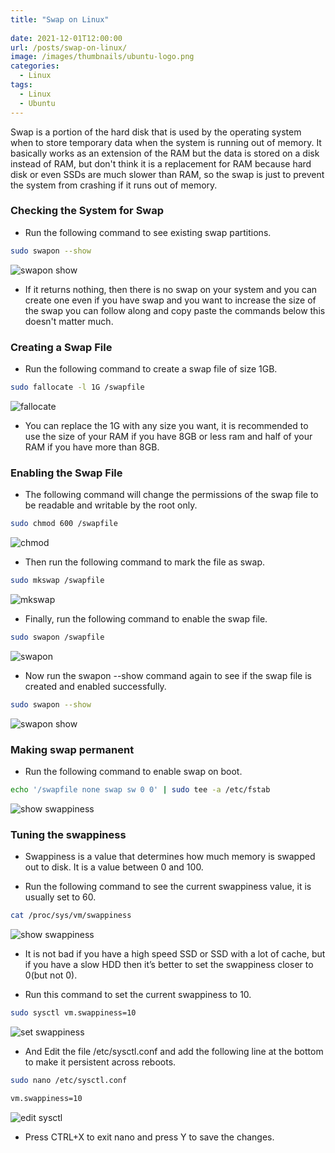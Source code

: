 ```yaml
---
title: "Swap on Linux"
 
date: 2021-12-01T12:00:00
url: /posts/swap-on-linux/
image: /images/thumbnails/ubuntu-logo.png
categories:
  - Linux
tags:
  - Linux
  - Ubuntu
---
```

 
Swap is a portion of the hard disk that is used by the operating system when to store temporary data when the system is running out of memory. It basically works as an extension of the RAM but the data is stored on a disk instead of RAM, but don't think it is a replacement for RAM because hard disk or even SSDs are much slower than RAM, so the swap is just to prevent the system from crashing if it runs out of memory.

### Checking the System for Swap

- Run the following command to see existing swap partitions.

```sh
sudo swapon --show
```

![swapon show](/images/2021/swap-on-linux/swapon-show.png)

- If it returns nothing, then there is no swap on your system and you can create one even if you have swap and you want to increase the size of the swap you can follow along and copy paste the commands below this doesn't matter much.

### Creating a Swap File

- Run the following command to create a swap file of size 1GB.

```sh
sudo fallocate -l 1G /swapfile
```

![fallocate](/images/2021/swap-on-linux/create-swap.png)

- You can replace the 1G with any size you want, it is recommended to use the size of your RAM if you have 8GB or less ram and half of your RAM if you have more than 8GB.

### Enabling the Swap File

- The following command will change the permissions of the swap file to be readable and writable by the root only.

```sh
sudo chmod 600 /swapfile
```

![chmod](/images/2021/swap-on-linux/enable-swap.png)

- Then run the following command to mark the file as swap.

```sh
sudo mkswap /swapfile
```

![mkswap](/images/2021/swap-on-linux/mkswap.png)

- Finally, run the following command to enable the swap file.

```sh
sudo swapon /swapfile
```

![swapon](/images/2021/swap-on-linux/swapon.png)

- Now run the swapon --show command again to see if the swap file is created and enabled successfully.

```sh
sudo swapon --show
```

![swapon show](/images/2021/swap-on-linux/swapon-show-swap.png)

### Making swap permanent

- Run the following command to enable swap on boot.

```sh
echo '/swapfile none swap sw 0 0' | sudo tee -a /etc/fstab
```

![show swappiness](/images/2021/swap-on-linux/swappiness-60.png)

### Tuning the swappiness

- Swappiness is a value that determines how much memory is swapped out to disk. It is a value between 0 and 100.

- Run the following command to see the current swappiness value, it is usually set to 60.

```sh
cat /proc/sys/vm/swappiness
```

![show swappiness](/images/2021/swap-on-linux/swappiness-60.png)

- It is not bad if you have a high speed SSD or SSD with a lot of cache, but if you have a slow HDD then it’s better to set the swappiness closer to 0(but not 0).

- Run this command to set the current swappiness to 10.

```sh
sudo sysctl vm.swappiness=10
```

![set swappiness](/images/2021/swap-on-linux/vm-swappiness.png)

- And Edit the file /etc/sysctl.conf and add the following line at the bottom to make it persistent across reboots.

```sh
sudo nano /etc/sysctl.conf
```

```sh
vm.swappiness=10
```

![edit sysctl](/images/2021/swap-on-linux/edit-sysctl.png)

- Press CTRL+X to exit nano and press Y to save the changes.
